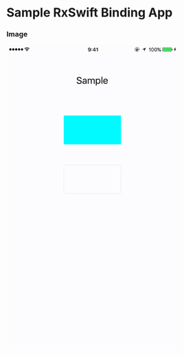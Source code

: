 # Sample RxSwift Binding App

### Image
<img src=https://raw.githubusercontent.com/tailup0/sampleRxSwiftApp/master/Assets/sample.gif width=400px>
